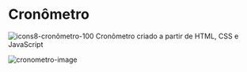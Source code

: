 # Cronômetro

![icons8-cronômetro-100](https://user-images.githubusercontent.com/79332374/171770347-d5ae840a-b95a-47ca-8a02-2d22175e2bcc.png)
 Cronômetro criado a partir de HTML, CSS e JavaScript

![cronometro-image](https://user-images.githubusercontent.com/79332374/171769883-89e485d3-e9e7-4e1d-8ae6-999a5947ec29.png)
